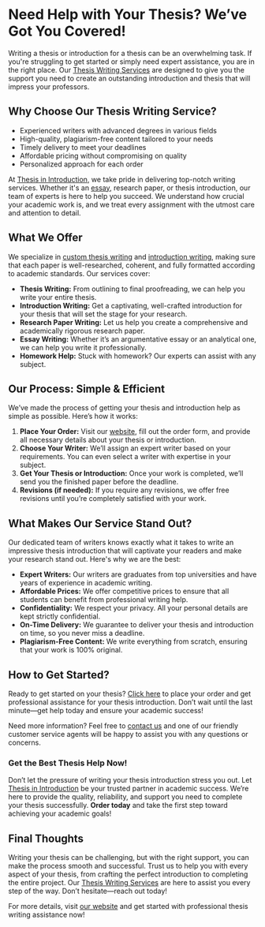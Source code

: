 # Need Help with Your Thesis? We’ve Got You Covered!

Writing a thesis or introduction for a thesis can be an overwhelming task. If you're struggling to get started or simply need expert assistance, you are in the right place. Our [Thesis Writing Services](https://tinyurl.com/topessay?keyword=thesis+in+introduction) are designed to give you the support you need to create an outstanding introduction and thesis that will impress your professors.

## Why Choose Our Thesis Writing Service?

- Experienced writers with advanced degrees in various fields
- High-quality, plagiarism-free content tailored to your needs
- Timely delivery to meet your deadlines
- Affordable pricing without compromising on quality
- Personalized approach for each order

At [Thesis in Introduction](https://tinyurl.com/topessay?keyword=thesis+in+introduction), we take pride in delivering top-notch writing services. Whether it's an [essay](https://tinyurl.com/topessay?keyword=thesis+in+introduction), research paper, or thesis introduction, our team of experts is here to help you succeed. We understand how crucial your academic work is, and we treat every assignment with the utmost care and attention to detail.

## What We Offer

We specialize in [custom thesis writing](https://tinyurl.com/topessay?keyword=thesis+in+introduction) and [introduction writing](https://tinyurl.com/topessay?keyword=thesis+in+introduction), making sure that each paper is well-researched, coherent, and fully formatted according to academic standards. Our services cover:

- **Thesis Writing:** From outlining to final proofreading, we can help you write your entire thesis.
- **Introduction Writing:** Get a captivating, well-crafted introduction for your thesis that will set the stage for your research.
- **Research Paper Writing:** Let us help you create a comprehensive and academically rigorous research paper.
- **Essay Writing:** Whether it’s an argumentative essay or an analytical one, we can help you write it professionally.
- **Homework Help:** Stuck with homework? Our experts can assist with any subject.

## Our Process: Simple & Efficient

We’ve made the process of getting your thesis and introduction help as simple as possible. Here’s how it works:

1. **Place Your Order:** Visit our [website](https://tinyurl.com/topessay?keyword=thesis+in+introduction), fill out the order form, and provide all necessary details about your thesis or introduction.
2. **Choose Your Writer:** We’ll assign an expert writer based on your requirements. You can even select a writer with expertise in your subject.
3. **Get Your Thesis or Introduction:** Once your work is completed, we’ll send you the finished paper before the deadline.
4. **Revisions (if needed):** If you require any revisions, we offer free revisions until you’re completely satisfied with your work.

## What Makes Our Service Stand Out?

Our dedicated team of writers knows exactly what it takes to write an impressive thesis introduction that will captivate your readers and make your research stand out. Here's why we are the best:

- **Expert Writers:** Our writers are graduates from top universities and have years of experience in academic writing.
- **Affordable Prices:** We offer competitive prices to ensure that all students can benefit from professional writing help.
- **Confidentiality:** We respect your privacy. All your personal details are kept strictly confidential.
- **On-Time Delivery:** We guarantee to deliver your thesis and introduction on time, so you never miss a deadline.
- **Plagiarism-Free Content:** We write everything from scratch, ensuring that your work is 100% original.

## How to Get Started?

Ready to get started on your thesis? [Click here](https://tinyurl.com/topessay?keyword=thesis+in+introduction) to place your order and get professional assistance for your thesis introduction. Don’t wait until the last minute—get help today and ensure your academic success!

Need more information? Feel free to [contact us](https://tinyurl.com/topessay?keyword=thesis+in+introduction) and one of our friendly customer service agents will be happy to assist you with any questions or concerns.

### Get the Best Thesis Help Now!

Don’t let the pressure of writing your thesis introduction stress you out. Let [Thesis in Introduction](https://tinyurl.com/topessay?keyword=thesis+in+introduction) be your trusted partner in academic success. We’re here to provide the quality, reliability, and support you need to complete your thesis successfully. **Order today** and take the first step toward achieving your academic goals!

## Final Thoughts

Writing your thesis can be challenging, but with the right support, you can make the process smooth and successful. Trust us to help you with every aspect of your thesis, from crafting the perfect introduction to completing the entire project. Our [Thesis Writing Services](https://tinyurl.com/topessay?keyword=thesis+in+introduction) are here to assist you every step of the way. Don’t hesitate—reach out today!

For more details, visit [our website](https://tinyurl.com/topessay?keyword=thesis+in+introduction) and get started with professional thesis writing assistance now!
